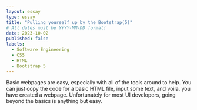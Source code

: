 ```yaml
---
layout: essay
type: essay
title: "Pulling yourself up by the Bootstrap(5)"
# All dates must be YYYY-MM-DD format!
date: 2023-10-02
published: false
labels:
  - Software Engineering
  - CSS
  - HTML
  - Bootstrap 5
---
```


Basic webpages are easy, especially with all of the tools around to help. You can just copy the code for a basic HTML file, input some text, and voila, you have created a webpage. Unfortunately for most UI developers, going beyond the basics is anything but easy. 
